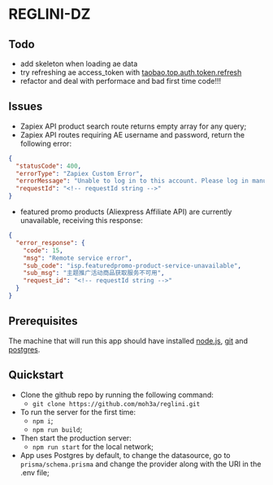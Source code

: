 # REGLINI-DZ

## Todo

- add skeleton when loading ae data
- try refreshing ae access_token with [taobao.top.auth.token.refresh](https://open.taobao.com/api.htm?docId=25387&docType=2&scopeId=381)
- refactor and deal with performace and bad first time code!!!

## Issues

- Zapiex API product search route returns empty array for any query;
- Zapiex API routes requiring AE username and password, return the following error:

```json
{
  "statusCode": 400,
  "errorType": "Zapiex Custom Error",
  "errorMessage": "Unable to log in to this account. Please log in manually on a browser first.",
  "requestId": "<!-- requestId string -->"
}
```

- featured promo products (Aliexpress Affiliate API) are currently unavailable, receiving this response:

```json
{
  "error_response": {
    "code": 15,
    "msg": "Remote service error",
    "sub_code": "isp.featuredpromo-product-service-unavailable",
    "sub_msg": "主题推广活动商品获取服务不可用",
    "request_id": "<!-- requestId string -->"
  }
}
```

## Prerequisites

The machine that will run this app should have installed [node.js](https://nodejs.org/en/), [git](https://git-scm.com/downloads) and [postgres](https://www.postgresql.org/download/).

## Quickstart

- Clone the github repo by running the following command:
  - `git clone https://github.com/moh3a/reglini.git`
- To run the server for the first time:
  - `npm i`;
  - `npm run build`;
- Then start the production server:
  - `npm run start` for the local network;
- App uses Postgres by default, to change the datasource, go to `prisma/schema.prisma` and change the provider along with the URI in the .env file;
